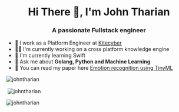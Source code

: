 <h1 align="center"> Hi There 👋, I'm John Tharian</h1>
<h3 align="center">A passionate Fullstack engineer</h3>



- 🔭 I work as a Platform Engineer at [Kitecyber](https://www.kitecyber.com/)
- 🧑‍💻 I'm currently working on a cross platform knowledge engine
- 📜 I'm currently learning Swift
- 💬 Ask me about **Golang, Python and Machine Learning**
- 📕 You can read my paper here [Emotion recognition using TinyML](https://ieeexplore.ieee.org/document/10094330)


<p align="left">
</p>

<p align="center">
  <p><img align="center" src="https://github-readme-stats.vercel.app/api/top-langs?username=johntharian&show_icons=true&locale=en&layout=compact" alt="johntharian" /></p>

  <p>&nbsp;<img align="center" src="https://github-readme-stats.vercel.app/api?username=johntharian&show_icons=true&locale=en" alt="johntharian" /></p>

  <p><img align="center" src="https://github-readme-streak-stats.herokuapp.com/?user=johntharian&" alt="johntharian" /></p>
</p>

